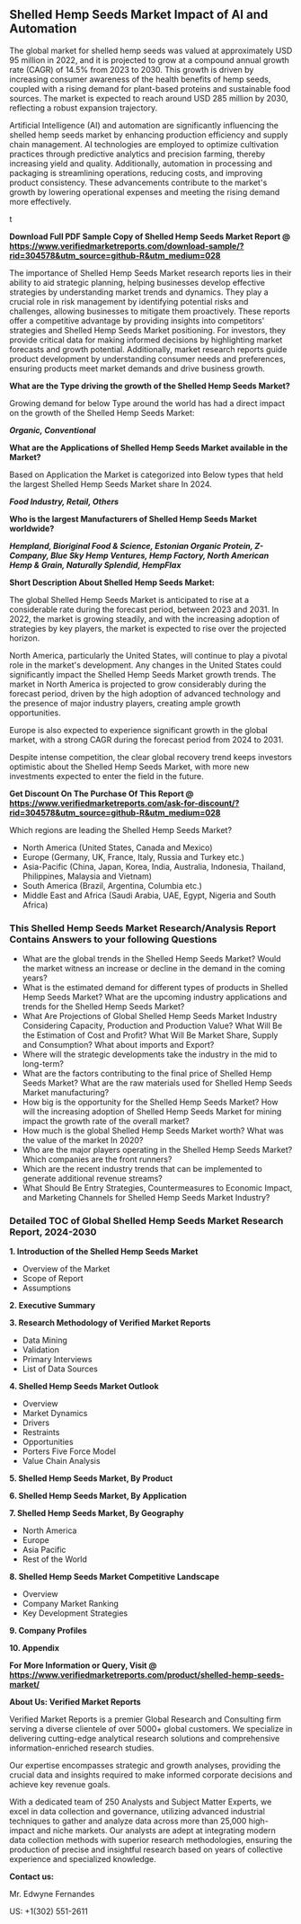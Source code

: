 <h2>Shelled Hemp Seeds Market Impact of AI and Automation</h2><p>The global market for shelled hemp seeds was valued at approximately USD 95 million in 2022, and it is projected to grow at a compound annual growth rate (CAGR) of 14.5% from 2023 to 2030. This growth is driven by increasing consumer awareness of the health benefits of hemp seeds, coupled with a rising demand for plant-based proteins and sustainable food sources. The market is expected to reach around USD 285 million by 2030, reflecting a robust expansion trajectory.</p><p>Artificial Intelligence (AI) and automation are significantly influencing the shelled hemp seeds market by enhancing production efficiency and supply chain management. AI technologies are employed to optimize cultivation practices through predictive analytics and precision farming, thereby increasing yield and quality. Additionally, automation in processing and packaging is streamlining operations, reducing costs, and improving product consistency. These advancements contribute to the market's growth by lowering operational expenses and meeting the rising demand more effectively.</p>t</p><p id="" class=""><strong>Download Full PDF Sample Copy of Shelled Hemp Seeds Market Report @ <a href="https://www.verifiedmarketreports.com/download-sample/?rid=304578&utm_source=github-R&utm_medium=028" target="_blank">https://www.verifiedmarketreports.com/download-sample/?rid=304578&utm_source=github-R&utm_medium=028</a></strong></p><p>The importance of&nbsp;Shelled Hemp Seeds Market research reports lies in their ability to aid strategic planning, helping businesses develop effective strategies by understanding market trends and dynamics. They play a crucial role in risk management by identifying potential risks and challenges, allowing businesses to mitigate them proactively. These reports offer a competitive advantage by providing insights into competitors' strategies and Shelled Hemp Seeds Market positioning. For investors, they provide critical data for making informed decisions by highlighting market forecasts and growth potential. Additionally, market research reports guide product development by understanding consumer needs and preferences, ensuring products meet market demands and drive business growth.</p><p><strong>What are the&nbsp;Type driving the growth of the Shelled Hemp Seeds Market?</strong></p><p id="" class="">Growing demand for below Type around the world has had a direct impact on the growth of the Shelled Hemp Seeds Market:</p><em><strong>Organic, Conventional</strong></em></p><strong>What are the&nbsp;Applications&nbsp;of Shelled Hemp Seeds Market available in the Market?</strong></p><p id="" class="">Based on Application the Market is categorized into Below types that held the largest Shelled Hemp Seeds Market share In 2024.</p><em><strong>Food Industry, Retail, Others</strong></em></p><strong>Who is the largest Manufacturers of Shelled Hemp Seeds Market worldwide?</strong></p><p><em><strong>Hempland, Bioriginal Food & Science, Estonian Organic Protein, Z-Company, Blue Sky Hemp Ventures, Hemp Factory, North American Hemp & Grain, Naturally Splendid, HempFlax</strong></em></p><p id="" class=""><strong>Short Description About Shelled Hemp Seeds Market:</strong></p><p>The global Shelled Hemp Seeds Market is anticipated to rise at a considerable rate during the forecast period, between 2023 and 2031. In 2022, the market is growing steadily, and with the increasing adoption of strategies by key players, the market is expected to rise over the projected horizon.</p><p>North America, particularly the United States, will continue to play a pivotal role in the market's development. Any changes in the United States could significantly impact the Shelled Hemp Seeds Market growth trends. The market in North America is projected to grow considerably during the forecast period, driven by the high adoption of advanced technology and the presence of major industry players, creating ample growth opportunities.</p><p>Europe is also expected to experience significant growth in the global market, with a strong CAGR during the forecast period from 2024 to 2031.</p><p>Despite intense competition, the clear global recovery trend keeps investors optimistic about the Shelled Hemp Seeds Market, with more new investments expected to enter the field in the future.</p><p id="" class=""><strong>Get Discount On The Purchase Of This Report @ <a href="https://www.verifiedmarketreports.com/ask-for-discount/?rid=304578&utm_source=github-R&utm_medium=028" target="_blank">https://www.verifiedmarketreports.com/ask-for-discount/?rid=304578&utm_source=github-R&utm_medium=028</a></strong></p>Which regions are leading the Shelled Hemp Seeds Market?</p><ul><li>North America (United States, Canada and Mexico)</li><li>Europe (Germany, UK, France, Italy, Russia and Turkey etc.)</li><li>Asia-Pacific (China, Japan, Korea, India, Australia, Indonesia, Thailand, Philippines, Malaysia and Vietnam)</li><li>South America (Brazil, Argentina, Columbia etc.)</li><li>Middle East and Africa (Saudi Arabia, UAE, Egypt, Nigeria and South Africa)</li></ul><h3 id="" class="">This Shelled Hemp Seeds Market Research/Analysis Report Contains Answers to your following Questions</h3><ul><li>What are the global trends in the Shelled Hemp Seeds Market? Would the market witness an increase or decline in the demand in the coming years?</li><li>What is the estimated demand for different types of products in Shelled Hemp Seeds Market? What are the upcoming industry applications and trends for the Shelled Hemp Seeds Market?</li><li>What Are Projections of Global Shelled Hemp Seeds Market Industry Considering Capacity, Production and Production Value? What Will Be the Estimation of Cost and Profit? What Will Be Market Share, Supply and Consumption? What about imports and Export?</li><li>Where will the strategic developments take the industry in the mid to long-term?</li><li>What are the factors contributing to the final price of Shelled Hemp Seeds Market? What are the raw materials used for Shelled Hemp Seeds Market manufacturing?</li><li>How big is the opportunity for the Shelled Hemp Seeds Market? How will the increasing adoption of Shelled Hemp Seeds Market for mining impact the growth rate of the overall market?</li><li>How much is the global Shelled Hemp Seeds Market worth? What was the value of the market In 2020?</li><li>Who are the major players operating in the Shelled Hemp Seeds Market? Which companies are the front runners?</li><li>Which are the recent industry trends that can be implemented to generate additional revenue streams?</li><li>What Should Be Entry Strategies, Countermeasures to Economic Impact, and Marketing Channels for Shelled Hemp Seeds Market Industry?</li></ul><h3 id="" class="">Detailed TOC of Global Shelled Hemp Seeds Market Research Report, 2024-2030</h3><p id="" class=""><strong>1. Introduction of the Shelled Hemp Seeds Market</strong></p><ul><li>Overview of the Market</li><li>Scope of Report</li><li>Assumptions</li></ul><p id="" class=""><strong>2. Executive Summary</strong></p><p id="" class=""><strong>3. Research Methodology of Verified Market Reports</strong></p><ul><li>Data Mining</li><li>Validation</li><li>Primary Interviews</li><li>List of Data Sources</li></ul><p id="" class=""><strong>4. Shelled Hemp Seeds Market Outlook</strong></p><ul><li>Overview</li><li>Market Dynamics</li><li>Drivers</li><li>Restraints</li><li>Opportunities</li><li>Porters Five Force Model</li><li>Value Chain Analysis</li></ul><p id="" class=""><strong>5. Shelled Hemp Seeds Market, By Product</strong></p><p id="" class=""><strong>6. Shelled Hemp Seeds Market, By Application</strong></p><p id="" class=""><strong>7. Shelled Hemp Seeds Market, By Geography</strong></p><ul><li>North America</li><li>Europe</li><li>Asia Pacific</li><li>Rest of the World</li></ul><p id="" class=""><strong>8. Shelled Hemp Seeds Market Competitive Landscape</strong></p><ul><li>Overview</li><li>Company Market Ranking</li><li>Key Development Strategies</li></ul><p id="" class=""><strong>9. Company Profiles</strong></p><p id="" class=""><strong>10. Appendix</strong></p><p id="" class=""><strong>For More Information or Query, Visit @ <a href="https://www.verifiedmarketreports.com/product/shelled-hemp-seeds-market/" target="_blank">https://www.verifiedmarketreports.com/product/shelled-hemp-seeds-market/</a></strong></p><p id="" class=""><strong>About Us: Verified Market Reports</strong></p><p id="" class="">Verified Market Reports is a premier Global Research and Consulting firm serving a diverse clientele of over 5000+ global customers. We specialize in delivering cutting-edge analytical research solutions and comprehensive information-enriched research studies.</p><p id="" class="">Our expertise encompasses strategic and growth analyses, providing the crucial data and insights required to make informed corporate decisions and achieve key revenue goals.</p><p id="" class="">With a dedicated team of 250 Analysts and Subject Matter Experts, we excel in data collection and governance, utilizing advanced industrial techniques to gather and analyze data across more than 25,000 high-impact and niche markets. Our analysts are adept at integrating modern data collection methods with superior research methodologies, ensuring the production of precise and insightful research based on years of collective experience and specialized knowledge.</p><p id="" class=""><strong>Contact us:</strong></p><p id="" class="">Mr. Edwyne Fernandes</p><p id="" class="">US: +1(302) 551-2611</p>